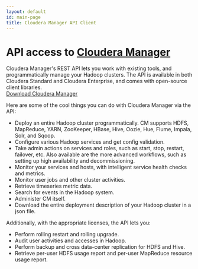 ```yaml
---
layout: default
id: main-page
title: Cloudera Manager API Client
---
```


<div class="jumbotron">
  <h1 class="text-right">
    API access to
    <a href="http://www.cloudera.com/content/cloudera/en/products-and-services/cloudera-enterprise/cloudera-manager.html">Cloudera Manager</a>
  </h1>
  Cloudera Manager's REST API lets you work with existing tools, and programmatically manage your
  Hadoop clusters.
  The API is available in both Cloudera Standard and Cloudera Enterprise, and comes with open-source
  client libraries.<br/>
  <a href="https://ccp.cloudera.com/display/SUPPORT/Cloudera+Manager+Downloads">Download Cloudera Manager <span class="glyphicon glyphicon-cloud-download"></span></a>
</div>

Here are some of the cool things you can do with Cloudera Manager via the API:

- Deploy an entire Hadoop cluster programmatically. CM supports
  HDFS,
  MapReduce,
  YARN,
  ZooKeeper,
  HBase,
  Hive,
  Oozie,
  Hue,
  Flume,
  Impala,
  Solr,
  and Sqoop.
- Configure various Hadoop services and get config validation.
- Take admin actions on services and roles, such as start, stop, restart, failover,
  etc. Also available are the more advanced workflows, such as setting up high availability
  and decommissioning.
- Monitor your services and hosts, with intelligent service health checks and metrics.
- Monitor user jobs and other cluster activities.
- Retrieve timeseries metric data.
- Search for events in the Hadoop system.
- Administer CM itself.
- Download the entire deployment description of your Hadoop cluster in a json file.

Additionally, with the appropriate licenses, the API lets you:

- Perform rolling restart and rolling upgrade.
- Audit user activities and accesses in Hadoop.
- Perform backup and cross data-center replication for HDFS and Hive.
- Retrieve per-user HDFS usage report and per-user MapReduce resource usage report.
